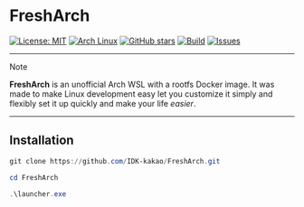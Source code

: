 # FreshArch

[![License: MIT](https://img.shields.io/badge/License-MIT-green.svg)](LICENSE)
[![Arch Linux](https://img.shields.io/badge/Arch-Linux-blue?logo=archlinux)](https://www.archlinux.org/)
[![GitHub stars](https://img.shields.io/github/stars/IDK-kakao/FreshArch?style=social)](https://github.com/IDK-kakao/FreshArch/stargazers)
[![Build](https://img.shields.io/badge/build-passing-success?logo=githubactions&logoColor=white)](https://github.com/IDK-kakao/FreshArch/actions)
[![Issues](https://img.shields.io/github/issues/IDK-kakao/FreshArch?color=violet)](https://github.com/IDK-kakao/FreshArch/issues)


---

> [!NOTE]
> **FreshArch** is an unofficial Arch WSL with a rootfs Docker image. It was made to make Linux development easy let you customize it simply and flexibly set it up quickly and make your life *easier*. 

---
## Installation

```powershell
git clone https://github.com/IDK-kakao/FreshArch.git
```
```powershell
cd FreshArch
```
```powershell
.\launcher.exe
```
